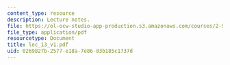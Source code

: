 ```yaml
---
content_type: resource
description: Lecture notes.
file: https://ol-ocw-studio-app-production.s3.amazonaws.com/courses/2-997-decision-making-in-large-scale-systems-spring-2004/0269827b2577e18a7e8683b185c1737d_lec_13_v1.pdf
file_type: application/pdf
resourcetype: Document
title: lec_13_v1.pdf
uid: 0269827b-2577-e18a-7e86-83b185c1737d
---
```


